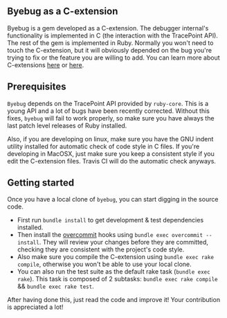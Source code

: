 ## Byebug as a C-extension

Byebug is a gem developed as a C-extension. The debugger internal's
functionality is implemented in C (the interaction with the TracePoint API).
The rest of the gem is implemented in Ruby. Normally you won't need to touch
the C-extension, but it will obviously depended on the bug you're trying to fix
or the feature you are willing to add. You can learn more about C-extensions
[here](http://tenderlovemaking.com/2009/12/18/writing-ruby-c-extensions-part-1.html)
or
[here](http://tenderlovemaking.com/2010/12/11/writing-ruby-c-extensions-part-2.html).


## Prerequisites

`Byebug` depends on the TracePoint API provided by `ruby-core`. This is a young
API and a lot of bugs have been recently corrected. Without this fixes,
`byebug` will fail to work properly, so make sure you have always the last
patch level releases of Ruby installed.

Also, if you are developing on linux, make sure you have the GNU indent utility
installed for automatic check of code style in C files. If you're developing in
MacOSX, just make sure you keep a consistent style if you edit the C-extension
files. Travis CI will do the automatic check anyways.


## Getting started

Once you have a local clone of `byebug`, you can start digging in the source
code.

* First run `bundle install` to get development & test dependencies installed.
* Then install the [overcommit][] hooks using `bundle exec overcommit
--install`. They will review your changes before they are committed, checking
they are consistent with the project's code style.
* Also make sure you compile the C-extension using `bundle exec rake
compile`, otherwise you won't be able to use your local clone.
* You can also run the test suite as the default rake task (`bundle exec rake`).
This task is composed of 2 subtasks: `bundle exec rake compile` && `bundle exec
rake test`.

After having done this, just read the code and improve it! Your contribution is
appreciated a lot!

[overcommit]: https://github.com/brigade/overcommit/
